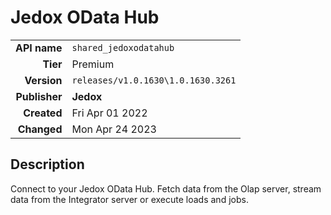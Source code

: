 # Jedox OData Hub
| | |
|-:|-|
|**API name**|`shared_jedoxodatahub`|
|**Tier**|Premium|
|**Version**|`releases/v1.0.1630\1.0.1630.3261`|
|**Publisher**|**Jedox**|
|**Created**|Fri Apr 01 2022|
|**Changed**|Mon Apr 24 2023|

## Description
Connect to your Jedox OData Hub. Fetch data from the Olap server, stream data from the Integrator server or execute loads and jobs.
